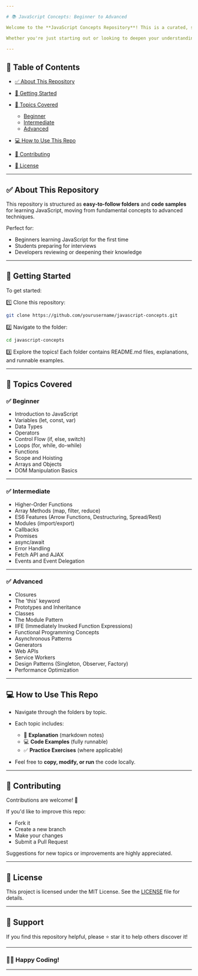 ```yaml
---

# 📚 JavaScript Concepts: Beginner to Advanced

Welcome to the **JavaScript Concepts Repository**! This is a curated, structured collection of JavaScript topics, tutorials, and example code — designed to help you progress from **complete beginner** to **advanced** level.

Whether you're just starting out or looking to deepen your understanding of advanced JavaScript patterns, you'll find helpful resources here.

---
```


## 📌 Table of Contents

* [✅ About This Repository](#-about-this-repository)
* [🚀 Getting Started](#-getting-started)
* [📖 Topics Covered](#-topics-covered)

  * [Beginner](#beginner)
  * [Intermediate](#intermediate)
  * [Advanced](#advanced)
* [💻 How to Use This Repo](#-how-to-use-this-repo)
* [🤝 Contributing](#-contributing)
* [📜 License](#-license)

---

## ✅ About This Repository

This repository is structured as **easy-to-follow folders** and **code samples** for learning JavaScript, moving from fundamental concepts to advanced techniques.

Perfect for:

* Beginners learning JavaScript for the first time
* Students preparing for interviews
* Developers reviewing or deepening their knowledge

---

## 🚀 Getting Started

To get started:

1️⃣ Clone this repository:

```bash
git clone https://github.com/yourusername/javascript-concepts.git
```

2️⃣ Navigate to the folder:

```bash
cd javascript-concepts
```

3️⃣ Explore the topics! Each folder contains README.md files, explanations, and runnable examples.

---

## 📖 Topics Covered

### ✅ Beginner

* Introduction to JavaScript
* Variables (let, const, var)
* Data Types
* Operators
* Control Flow (if, else, switch)
* Loops (for, while, do-while)
* Functions
* Scope and Hoisting
* Arrays and Objects
* DOM Manipulation Basics

---

### ✅ Intermediate

* Higher-Order Functions
* Array Methods (map, filter, reduce)
* ES6 Features (Arrow Functions, Destructuring, Spread/Rest)
* Modules (import/export)
* Callbacks
* Promises
* async/await
* Error Handling
* Fetch API and AJAX
* Events and Event Delegation

---

### ✅ Advanced

* Closures
* The 'this' keyword
* Prototypes and Inheritance
* Classes
* The Module Pattern
* IIFE (Immediately Invoked Function Expressions)
* Functional Programming Concepts
* Asynchronous Patterns
* Generators
* Web APIs
* Service Workers
* Design Patterns (Singleton, Observer, Factory)
* Performance Optimization

---

## 💻 How to Use This Repo

* Navigate through the folders by topic.
* Each topic includes:

  * 📜 **Explanation** (markdown notes)
  * 💻 **Code Examples** (fully runnable)
  * ✅ **Practice Exercises** (where applicable)
* Feel free to **copy, modify, or run** the code locally.

---

## 🤝 Contributing

Contributions are welcome! 🎉

If you'd like to improve this repo:

* Fork it
* Create a new branch
* Make your changes
* Submit a Pull Request

Suggestions for new topics or improvements are highly appreciated.

---

## 📜 License

This project is licensed under the MIT License. See the [LICENSE](LICENSE) file for details.

---

## 🌟 Support

If you find this repository helpful, please ⭐ star it to help others discover it!

---

### 👨‍💻 Happy Coding!

---

